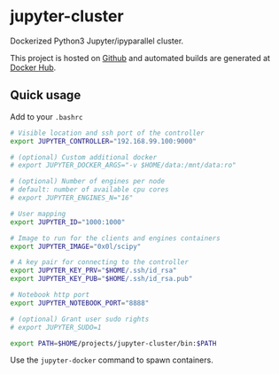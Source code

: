 jupyter-cluster
===============

Dockerized Python3 Jupyter/ipyparallel cluster.

This project is hosted on [Github](https://github.com/0x0L/jupyter-cluster) and automated builds are generated at [Docker Hub](https://hub.docker.com/r/0x0l).

Quick usage
-----------

Add to your `.bashrc`
```sh
# Visible location and ssh port of the controller
export JUPYTER_CONTROLLER="192.168.99.100:9000"

# (optional) Custom additional docker
# export JUPYTER_DOCKER_ARGS="-v $HOME/data:/mnt/data:ro"

# (optional) Number of engines per node
# default: number of available cpu cores
# export JUPYTER_ENGINES_N="16"

# User mapping
export JUPYTER_ID="1000:1000"

# Image to run for the clients and engines containers
export JUPYTER_IMAGE="0x0l/scipy"

# A key pair for connecting to the controller
export JUPYTER_KEY_PRV="$HOME/.ssh/id_rsa"
export JUPYTER_KEY_PUB="$HOME/.ssh/id_rsa.pub"

# Notebook http port
export JUPYTER_NOTEBOOK_PORT="8888"

# (optional) Grant user sudo rights
# export JUPYTER_SUDO=1

export PATH=$HOME/projects/jupyter-cluster/bin:$PATH
```

Use the `jupyter-docker` command to spawn containers.
